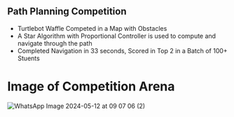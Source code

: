 ## Path Planning Competition

- Turtlebot Waffle Competed in a Map with Obstacles
- A Star Algorithm with Proportional Controller is used to compute and navigate through the path
- Completed Navigation in 33 seconds, Scored in Top 2 in a Batch of 100+ Stuents

# Image of Competition Arena
![WhatsApp Image 2024-05-12 at 09 07 06 (2)](https://github.com/ruthwikdasyam/PathPlanning_Competition/assets/63036454/09326949-80fa-4fc0-a726-7335ec6d7222)
